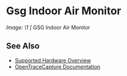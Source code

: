# Gsg Indoor Air Monitor
**Image: \1*
[*
GSG Indoor Air Monitor
## See Also
- [Supported Hardware Overview](../supported-hardware.md)
- [OpenTraceCapture Documentation](../../opentracecapture/overview.md)
